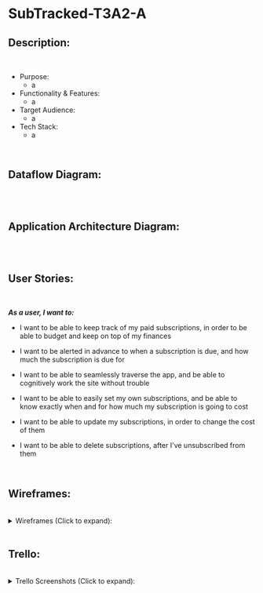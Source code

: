 # SubTracked-T3A2-A

## Description:

<br/>

- Purpose:
    - a
- Functionality & Features:
    - a
- Target Audience:
    - a
- Tech Stack:
    - a

<br/>

## Dataflow Diagram:

<br/>



<br/>

## Application Architecture Diagram:

<br/>



<br/>

## User Stories:

<br/>

***As a user, I want to:***

- I want to be able to keep track of my paid subscriptions, in order to be able to budget and keep on top of my finances

- I want to be alerted in advance to when a subscription is due, and how much the subscription is due for

- I want to be able to seamlessly traverse the app, and be able to cognitively work the site without trouble

- I want to be able to easily set my own subscriptions, and be able to know exactly when and for how much my subscription is going to cost

- I want to be able to update my subscriptions, in order to change the cost of them

- I want to be able to delete subscriptions, after I've unsubscribed from them

<br/>

## Wireframes:

<br/>

<details>
    <summary>
    Wireframes (Click to expand):
    </summary>
    - Example:
    <img src="./example.png" alt="Example Text" />
</details>

<br/>

## Trello:

<br/>

<details>
    <summary>
    Trello Screenshots (Click to expand):
    </summary>
    - Example:
    <img src="./example.png" alt="Example Text" />
</details>

<br/>
